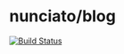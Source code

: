 # nunciato/blog

[![Build Status](https://travis-ci.org/nunciato/blog.svg?branch=master)](https://travis-ci.org/nunciato/blog)
